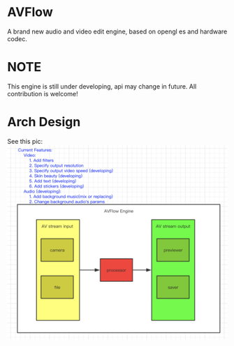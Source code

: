 # AVFlow
A brand new audio and video edit engine, based on opengl es and hardware codec.
# NOTE
This engine is still under developing, api may change in future. All contribution is welcome!
# Arch Design
See this pic:
![ArchDesign](https://github.com/CreateChance/AVFlow/blob/master/Pics/ArchDesign.png)
